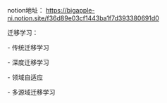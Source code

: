 notion地址： https://bigapple-ni.notion.site/f36d89e03cf1443ba1f7d393380691d0<p>
迁移学习：<p>
      - 传统迁移学习<p>
      - 深度迁移学习<p>
      - 领域自适应<p>
      - 多源域迁移学习<p>
